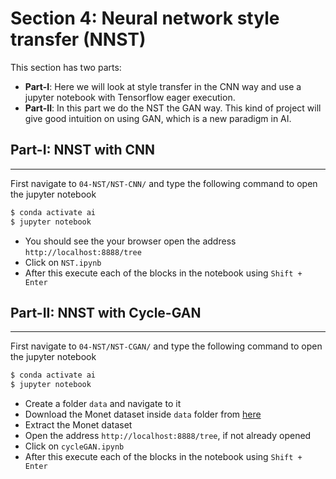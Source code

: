 # Section 4: Neural network style transfer (NNST)

This section has two parts: 
* **Part-I**: Here we will look at style transfer in the CNN way and use a jupyter notebook with Tensorflow eager execution.
* **Part-II**: In this part we do the NST the GAN way. This kind of project will give good intuition on using GAN, which is a new paradigm in AI.

## **Part-I: NNST with CNN**
---

First navigate to `04-NST/NST-CNN/` and type the following command to open the jupyter notebook

```sh
$ conda activate ai
$ jupyter notebook
```

* You should see the your browser open the address `http://localhost:8888/tree`
* Click on `NST.ipynb`
* After this execute each of the blocks in the notebook using `Shift + Enter`

## **Part-II: NNST with Cycle-GAN**
---

First navigate to `04-NST/NST-CGAN/` and type the following command to open the jupyter notebook

```sh
$ conda activate ai
$ jupyter notebook
```

* Create a folder `data` and navigate to it
* Download the Monet dataset inside `data` folder from [here](https://people.eecs.berkeley.edu/~taesung_park/CycleGAN/datasets/monet2photo.zip)
* Extract the Monet dataset
* Open the address `http://localhost:8888/tree`, if not already opened
* Click on `cycleGAN.ipynb`
* After this execute each of the blocks in the notebook using `Shift + Enter`
